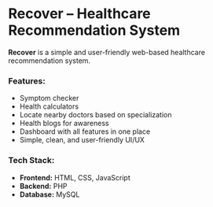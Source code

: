 # Recover – Healthcare Recommendation System

**Recover** is a simple and user-friendly web-based healthcare recommendation system.

### Features:
- Symptom checker
- Health calculators
- Locate nearby doctors based on specialization
- Health blogs for awareness
- Dashboard with all features in one place
- Simple, clean, and user-friendly UI/UX

### Tech Stack:
- **Frontend:** HTML, CSS, JavaScript  
- **Backend:** PHP  
- **Database:** MySQL
